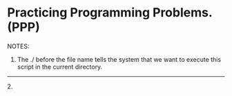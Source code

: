 # Practicing Programming Problems.(PPP)

NOTES:
1. The ./ before the file name tells the system that we want to execute this script in the current directory.
<hr>
2. 
